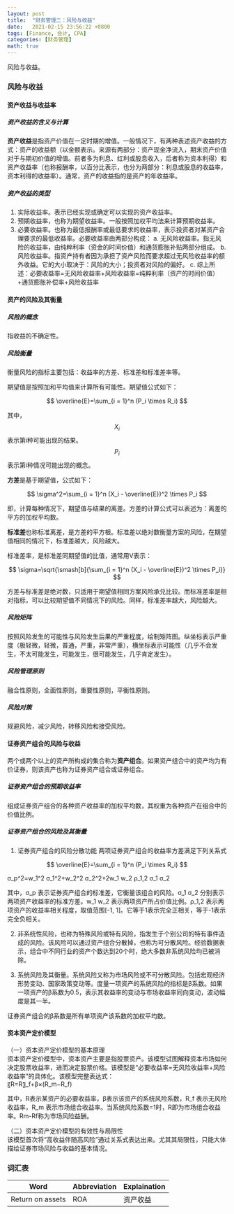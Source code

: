 ```yaml
---
layout: post
title:  "财务管理二：风险与收益"
date:   2021-02-15 23:56:22 +0800
tags: [Finance, 会计, CPA]
categories: [财务管理]
math: true
---
```


风险与收益。

### 风险与收益

#### 资产收益与收益率

##### 资产收益的含义与计算

**资产收益**是指资产价值在一定时期的增值。一般情况下，有两种表述资产收益的方式：资产的收益额（以金额表示。来源有两部分：资产现金净流入，期末资产价值对于与期初价值的增值。前者多为利息、红利或股息收入，后者称为资本利得）和资产收益率（也称报酬率，以百分比表示，也分为两部分：利息或股息的收益率，资本利得的收益率）。通常，资产的收益指的是资产的年收益率。


##### 资产收益的类型

1. 实际收益率。表示已经实现或确定可以实现的资产收益率。
2. 预期收益率，也称为期望收益率。一般按照加权平均法来计算预期收益率。
3. 必要收益率。也称为最低报酬率或最低要求的收益率，表示投资者对某资产合理要求的最低收益率。必要收益率由两部分构成：
    a. 无风险收益率。指无风险的收益率，由纯粹利率（资金的时间价值）和通货膨胀补贴两部分组成。
	b. 风险收益率。指资产持有者因为承担了资产风险而要求超过无风险收益率的额外收益。它的大小取决于：风险的大小；投资者对风险的偏好。
	c. 综上所述：必要收益率=无风险收益率+风险收益率=纯粹利率（资产的时间价值）+通货膨胀补偿率+风险收益率


#### 资产的风险及其衡量

##### 风险的概念

指收益的不确定性。   

##### 风险衡量

衡量风险的指标主要包括：收益率的方差、标准差和标准差率等。   

期望值是按照加和平均值来计算所有可能性。期望值公式如下：   

<span> $$ \overline{E}=\sum_{i = 1}^n (P_i \times R_i)   $$ </span>    


其中，<span> $$ X_i $$ </span> 表示第i种可能出现的结果。<span> $$ P_i $$ </span>表示第i种情况可能出现的概念。   


**方差**是基于期望值，公式如下：    

<span> $$ \sigma^2=\sum_{i = 1}^n (X_i - \overline{E})^2 \times P_i $$ </span>    


即，计算每种情况下，期望值与结果的离差。方差的计算公式可以表述为：离差的平方的加权平均数。   

**标准差**也称标准离差，是方差的平方根。标准差以绝对数衡量方案的风险，在期望值相同的情况下，标准差越大，风险越大。   

标准差率，是标准差同期望值的比值，通常用V表示：     

<span> $$ \sigma=\sqrt{\smash[b]{\sum_{i = 1}^n (X_i - \overline{E})^2 \times P_i}}  $$ </span>    


方差与标准差是绝对数，只适用于期望值相同方案风险承兑比较。而标准差率是相对指标，可以比较期望值不同情况下的风险。同样，标准差率越大，风险越大。   

##### 风险矩阵

按照风险发生的可能性与风险发生后果的严重程度，绘制矩阵图。纵坐标表示严重度（极轻微，轻微，普通，严重，非常严重），横坐标表示可能性（几乎不会发生，不太可能发生，可能发生，很可能发生，几乎肯定发生）。    

##### 风险管理原则

融合性原则，全面性原则，重要性原则，平衡性原则。    

##### 风险对策

规避风险，减少风险，转移风险和接受风险。


#### 证券资产组合的风险与收益


两个或两个以上的资产所构成的集合称为**资产组合**。如果资产组合中的资产均为有价证券，则该资产也称为证券资产组合或证券组合。   

##### 证券资产组合的预期收益率

组成证券资产组合的各种资产收益率的加权平均数，其权重为各种资产在组合中的价值比例。   

##### 证券资产组合的风险及其衡量    


1. 证券资产组合的风险分散功能
两项证券资产组合的收益率方差满足下列关系式   

<span> $$ \overline{E}=\sum_{i = 1}^n (P_i \times R_i)   $$ </span> 

σ_p^2=w_1^2 σ_1^2+w_2^2 σ_2^2+2w_1 w_2 ρ_1,2 σ_1 σ_2

其中，σ_p 表示证券资产组合的标准差，它衡量该组合的风险。σ_1 σ_2 分别表示两项资产收益率的标准方差。w_1 w_2 表示两项资产所占价值比例。ρ_1,2 表示两项资产的收益率相关程度，取值范围[-1, 1]。它等于1表示完全正相关，等于-1表示完全负相关。

2. 非系统性风险，也称为特殊风险或特有风险，指发生于个别公司的特有事件造成的风险。该风险可以通过资产组合分散掉，也称为可分散风险。经验数据表示，组合中不同行业的资产个数达到20个时，绝大多数非系统风险均已被消除。

3. 系统风险及其衡量。系统风险又称为市场风险或不可分散风险。包括宏观经济形势变动、国家政策变动等。度量一项资产的系统风险的指标是β系数。如果一项资产的β系数为0.5，表示其收益率的变动与市场收益率同向变动，波动幅度是其一半。

证券资产组合的β系数是所有单项资产该系数的加权平均数。

#### 资本资产定价模型

（一）资本资产定价模型的基本原理   
资本资产定价模型中，资本资产主要是指股票资产。该模型试图解释资本市场如何决定股票收益率，进而决定股票价格。该模型是“必要收益率=无风险收益率+风险收益率”的具体化。该模型完整表达式：    
〖R=R〗_f+β×(R_m−R_f)   

其中，R表示某资产的必要收益率，β表示该资产的系统风险系数，R_f 表示无风险收益率，R_m 表示市场组合收益率。当系统风险系数=1时，R即为市场组合收益率。Rm-Rf称为市场风险益酬。   

（二）资本资产定价模型的有效性与局限性    
该模型首次将“高收益伴随高风险”通过关系式表达出来。尤其其局限性，只能大体描绘证券市场风险与收益的基本情况。

### 词汇表


|Word|Abbreviation|Explaination|
|--|--|--|
|Return on assets|ROA|资产收益|

